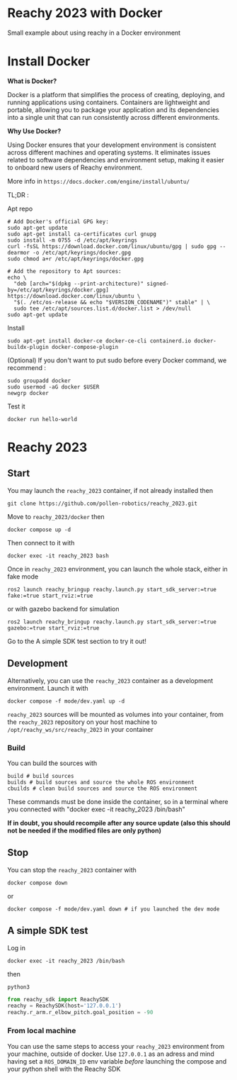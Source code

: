 # Reachy 2023 with Docker
Small example about using reachy in a Docker environment


# Install Docker

**What is Docker?**

Docker is a platform that simplifies the process of creating, deploying, and running applications using containers. Containers are lightweight and portable, allowing you to package your application and its dependencies into a single unit that can run consistently across different environments.

**Why Use Docker?**

Using Docker ensures that your development environment is consistent across different machines and operating systems. It eliminates issues related to software dependencies and environment setup, making it easier to onboard new users of Reachy environment.

More info in `https://docs.docker.com/engine/install/ubuntu/`

TL;DR : 

Apt repo
```commandline
# Add Docker's official GPG key:
sudo apt-get update
sudo apt-get install ca-certificates curl gnupg
sudo install -m 0755 -d /etc/apt/keyrings
curl -fsSL https://download.docker.com/linux/ubuntu/gpg | sudo gpg --dearmor -o /etc/apt/keyrings/docker.gpg
sudo chmod a+r /etc/apt/keyrings/docker.gpg

# Add the repository to Apt sources:
echo \
  "deb [arch="$(dpkg --print-architecture)" signed-by=/etc/apt/keyrings/docker.gpg] https://download.docker.com/linux/ubuntu \
  "$(. /etc/os-release && echo "$VERSION_CODENAME")" stable" | \
  sudo tee /etc/apt/sources.list.d/docker.list > /dev/null
sudo apt-get update
```
Install 
```commandline
sudo apt-get install docker-ce docker-ce-cli containerd.io docker-buildx-plugin docker-compose-plugin
```

(Optional) If you don't want to put sudo before every Docker command, we recommend : 
```commandline
sudo groupadd docker
sudo usermod -aG docker $USER
newgrp docker
```

Test it
```commandline
docker run hello-world
```

# Reachy 2023
## Start
You may launch the `reachy_2023` container, if not already installed then
```
git clone https://github.com/pollen-robotics/reachy_2023.git
```
Move to `reachy_2023/docker` then
```
docker compose up -d
```
Then connect to it with
```
docker exec -it reachy_2023 bash
```

Once in `reachy_2023` environment, you can launch the whole stack, either in fake mode 
```
ros2 launch reachy_bringup reachy.launch.py start_sdk_server:=true fake:=true start_rviz:=true
```
or with gazebo backend for simulation
```
ros2 launch reachy_bringup reachy.launch.py start_sdk_server:=true gazebo:=true start_rviz:=true
```
Go to the A simple SDK test section to try it out!

## Development
Alternatively, you can use the `reachy_2023` container as a development environment.
Launch it with 
```
docker compose -f mode/dev.yaml up -d
```
`reachy_2023` sources will be mounted as volumes into your container, from the `reachy_2023` repository on your host machine to `/opt/reachy_ws/src/reachy_2023` in your container

### Build
You can build the sources with
```
build # build sources
builds # build sources and source the whole ROS environment
cbuilds # clean build sources and source the ROS environment
```
These commands must be done inside the container, so in a terminal where you connected with "docker exec -it reachy_2023 /bin/bash"

**If in doubt, you should recompile after any source update (also this should not be needed if the modified files are only python)**

## Stop
You can stop the `reachy_2023` container with
```
docker compose down
```
or
```
docker compose -f mode/dev.yaml down # if you launched the dev mode

```

## A simple SDK test
Log in
```commandline
docker exec -it reachy_2023 /bin/bash
```
then
```commandline
python3
```
```python
from reachy_sdk import ReachySDK
reachy = ReachySDK(host='127.0.0.1')
reachy.r_arm.r_elbow_pitch.goal_position = -90
```
### From local machine
You can use the same steps to access your `reachy_2023` environment from your machine, outside of docker.
Use `127.0.0.1` as an adress and mind having set a `ROS_DOMAIN_ID` env variable *before* launching the compose and your python shell with the Reachy SDK
